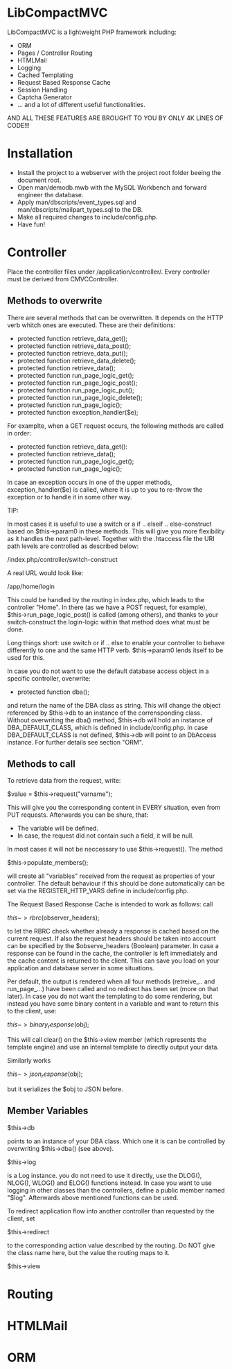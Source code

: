 LibCompactMVC
=============

LibCompactMVC is a lightweight PHP framework including:

- ORM
- Pages / Controller Routing
- HTMLMail
- Logging
- Cached Templating
- Request Based Response Cache
- Session Handling
- Captcha Generator
- ... and a lot of different useful functionalities.

AND ALL THESE FEATURES ARE BROUGHT TO YOU BY ONLY 4K LINES OF CODE!!!

Installation
============

- Install the project to a webserver with the project root folder beeing the
  document root.
- Open man/demodb.mwb with the MySQL Workbench and forward engineer the
  database.
- Apply man/dbscripts/event_types.sql and man/dbscripts/mailpart_types.sql to
  the DB.
- Make all required changes to include/config.php.
- Have fun!


Controller
==========

Place the controller files under /application/controller/. Every controller
must be derived from CMVCController.

Methods to overwrite
--------------------

There are several methods that can be overwritten. It depends on the HTTP verb
whitch ones are executed. These are their definitions:

- protected function retrieve_data_get();
- protected function retrieve_data_post();
- protected function retrieve_data_put();
- protected function retrieve_data_delete();
- protected function retrieve_data();
- protected function run_page_logic_get();
- protected function run_page_logic_post();
- protected function run_page_logic_put();
- protected function run_page_logic_delete();
- protected function run_page_logic();
- protected function exception_handler($e);

For examplte, when a GET request occurs, the following methods are called in
order:

- protected function retrieve_data_get():
- protected function retrieve_data();
- protected function run_page_logic_get();
- protected function run_page_logic();

In case an exception occurs in one of the upper methods, exception_handler($e)
is called, where it is up to you to re-throw the exception or to handle it in
some other way.

TIP:

In most cases it is useful to use a switch or a if .. elseif .. else-construct
based on $this->param0 in these methods. This will give you more flexibility
as it handles the next path-level. Together with the .htaccess file the URI
path levels are controlled as described below:

/index.php/controller/switch-construct

A real URL would look like:

/app/home/login

This could be handled by the routing in index.php, which leads to the controller
"Home". In there (as we have a POST request, for example),
$this->run_page_logic_post() is called (among others), and thanks to your
switch-construct the login-logic within that method does what must be done.

Long things short: use switch or if .. else to enable your controller to
behave differently to one and the same HTTP verb. $this->param0 lends itself to
be used for this.

In case you do not want to use the default database access object in a specific
controller, overwrite:

- protected function dba();

and return the name of the DBA class as string. This will change the object
referenced by $this->db to an instance of the corrensponding class. Without
overwriting the dba() method, $this->db will hold an instance of
DBA_DEFAULT_CLASS, which is defined in include/config.php. In case
DBA_DEFAULT_CLASS is not defined, $this->db will point to an DbAccess instance.
For further details see section "ORM".

Methods to call
---------------

To retrieve data from the request, write:

$value = $this->request("varname");

This will give you the corresponding content in EVERY situation, even from PUT
requests. Afterwards you can be shure, that:

- The variable will be defined.
- In case, the request did not contain such a field, it will be null.

In most cases it will not be neccessary to use $this->request(). The method

$this->populate_members();

will create all "variables" received from the request as properties of your
controller. The default behaviour if this should be done automatically can
be set via the REGISTER_HTTP_VARS define in include/config.php.

The Request Based Response Cache is intended to work as follows: call

$this->rbrc($observer_headers);

to let the RBRC check whether already a response is cached based on the current
request. If also the request headers should be taken into account can be
specified by the $observe_headers (Boolean) parameter. In case a response can
be found in the cache, the controller is left immediately and the cache content
is returned to the client. This can save you load on your application and
database server in some situations.

Per default, the output is rendered when all four methods (retreive_.. and
run_page_...) have been called and no redirect has been set (more on that
later). In case you do not want the templating to do some rendering, but
instead you have some binary content in a variable and want to return this
to the client, use:

$this->binary_response($obj);

This will call clear() on the $this->view member (which represents the template
engine) and use an internal template to directly output your data.

Similarly works

$this->json_response($obj);

but it serializes the $obj to JSON before.

Member Variables
----------------

$this->db

points to an instance of your DBA class. Which one it is can be controlled by
overwriting $this->dba() (see above).

$this->log

is a Log instance. you do not need to use it directly, use the DLOG(), NLOG(),
WLOG() and ELOG() functions instead. In case you want to use logging in other
classes than the controllers, define a public member named "$log". Afterwards
above mentioned functions can be used.

To redirect application flow into another controller than requested by the
client, set

$this->redirect

to the corresponding action value described by the routing. Do NOT give the
class name here, but the value the routing maps to it.

$this->view


Routing
=======




HTMLMail
========




ORM
===






